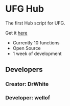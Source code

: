 # UFG Hub

The first Hub script for UFG.

Get it [here]()

 - Currently 10 functions
 - Open Source
 - 1 week of development

## Developers
### Creator: DrWhite
### Developer: wellof

